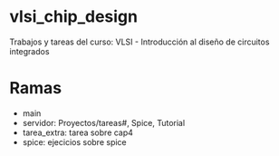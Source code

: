 # vlsi_chip_design
Trabajos y tareas del curso: VLSI - Introducción al diseño de circuitos integrados

# Ramas
- main
- servidor: Proyectos/tareas#, Spice, Tutorial
- tarea_extra: tarea sobre cap4
- spice: ejecicios sobre spice
